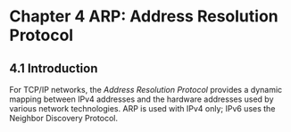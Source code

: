 # Chapter 4 ARP: Address Resolution Protocol

## 4.1 Introduction

For TCP/IP networks, the *Address Resolution Protocol* provides a dynamic
mapping between IPv4 addresses and the hardware addresses used by various
network technologies. ARP is used with IPv4 only; IPv6 uses the Neighbor
Discovery Protocol.


